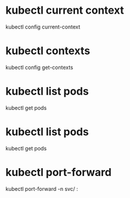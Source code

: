 # kubectl current context
kubectl config current-context

# kubectl contexts
kubectl config get-contexts

# kubectl list pods
kubectl get pods

# kubectl list pods
kubectl get pods

# kubectl port-forward 
kubectl port-forward -n <namespace> svc/<servicename> <port-forwarded>:<port-origin>